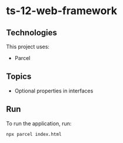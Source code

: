 # ts-12-web-framework

## Technologies

This project uses:

- Parcel

## Topics

- Optional properties in interfaces

## Run

To run the application, run:

```bash
npx parcel index.html
```
